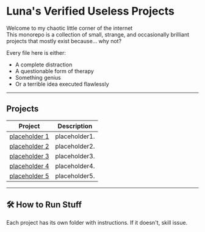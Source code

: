 # Luna's Verified Useless Projects

Welcome to my chaotic little corner of the internet   
This monorepo is a collection of small, strange, and occasionally brilliant projects that mostly exist because... why not?

Every file here is either:
- A complete distraction
- A questionable form of therapy
- Something genius
- Or a terrible idea executed flawlessly

---

## Projects

| Project | Description |
|--------|-------------|
| [placeholder 1](./placeholder1/) | placeholder1. |
| [placeholder 2](./placeholder2/) | placeholder2. |
| [placeholder 3](./placeholder3/) | placeholder3. |
| [placeholder 4](./placeholder4/) | placeholder4. |
| [placeholder 5](./placeholder5/) | placeholder5. |

---

## 🛠️ How to Run Stuff

Each project has its own folder with instructions. If it doesn't, skill issue.

